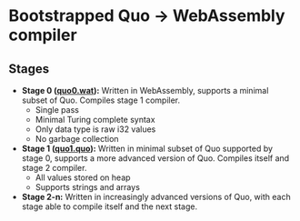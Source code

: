 # Bootstrapped Quo -> WebAssembly compiler

## Stages

- **Stage 0 ([quo0.wat](./src/quo0.wat)):** Written in WebAssembly, supports a minimal subset of Quo. Compiles stage 1 compiler.
  - Single pass
  - Minimal Turing complete syntax
  - Only data type is raw i32 values
  - No garbage collection
- **Stage 1 ([quo1.quo](./src/quo1.quo)):** Written in minimal subset of Quo supported by stage 0, supports a more advanced version of Quo. Compiles itself and stage 2 compiler.
  - All values stored on heap
  - Supports strings and arrays
- **Stage 2-n:** Written in increasingly advanced versions of Quo, with each stage able to compile itself and the next stage.
